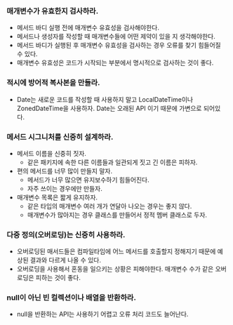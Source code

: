 ### 매개변수가 유효한지 검사하라.
- 메서드 바디 실행 전에 매개변수 유효성을 검사해야한다.
- 메서드나 생성자를 작성할 때 매개변수들에 어떤 제약이 있을 지 생각해야한다.
- 메서드 바디가 실행된 후 매개변수 유효성을 검사하는 경우 오류를 찾기 힘들어질 수 있다.
- 매개변수 유효성은 코드가 시작되는 부분에서 명시적으로 검사하는 것이 좋다.

### 적시에 방어적 복사본을 만들라.
- Date는 새로운 코드를 작성할 때 사용하지 말고 LocalDateTime이나 ZonedDateTime을 사용하자. Date는 오래된 API 이기 때문에 가변으로 되어있다.


### 메서드 시그니처를 신중히 설계하라.
- 메서드 이름을 신중히 짓자.
    - 같은 패키지에 속한 다른 이름들과 일관되게 짓고 긴 이름은 피하자.
- 편의 메서드를 너무 많이 만들지 말자.
    - 메서드가 너무 많으면 유지보수하기 힘들어진다.
    - 자주 쓰이는 경우에만 만들자.
- 매개변수 목록은 짧게 유지하자.
    - 같은 타입의 매개변수 여러 개가 연달아 나오는 경우는 좋지 않다.
    - 매개변수가 많아지는 경우 클래스를 만들어서 정적 멤버 클래스로 두자.

### 다중 정의(오버로딩)는 신중히 사용하라.
- 오버로딩된 매서드들은 컴파일타임에 어느 메서드를 호출할지 정해지기 때문에 예상된 결과와 다르게 나올 수 있다. 
- 오버로딩을 사용해서 혼동을 일으키는 상황은 피해야한다. 매개변수 수가 같은 오버로딩은 피하는 것이 좋다.

### null이 아닌 빈 컬렉션이나 배열을 반환하라.
- null을 반환하는 API는 사용하기 어렵고 오류 처리 코드도 늘어난다.
